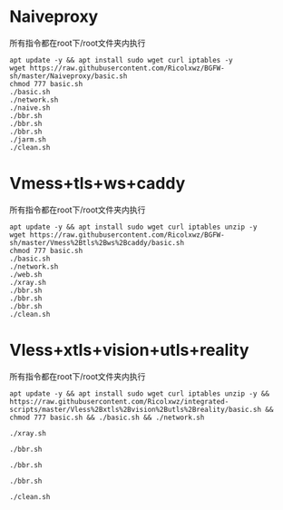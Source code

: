 # Naiveproxy
所有指令都在root下/root文件夹内执行
```
apt update -y && apt install sudo wget curl iptables -y
wget https://raw.githubusercontent.com/Ricolxwz/BGFW-sh/master/Naiveproxy/basic.sh
chmod 777 basic.sh
./basic.sh
./network.sh
./naive.sh
./bbr.sh
./bbr.sh
./bbr.sh
./jarm.sh
./clean.sh
```
# Vmess+tls+ws+caddy
所有指令都在root下/root文件夹内执行
```
apt update -y && apt install sudo wget curl iptables unzip -y
wget https://raw.githubusercontent.com/Ricolxwz/BGFW-sh/master/Vmess%2Btls%2Bws%2Bcaddy/basic.sh
chmod 777 basic.sh
./basic.sh
./network.sh
./web.sh
./xray.sh
./bbr.sh
./bbr.sh
./bbr.sh
./clean.sh
```
# Vless+xtls+vision+utls+reality
所有指令都在root下/root文件夹内执行
```
apt update -y && apt install sudo wget curl iptables unzip -y && https://raw.githubusercontent.com/Ricolxwz/integrated-scripts/master/Vless%2Bxtls%2Bvision%2Butls%2Breality/basic.sh && chmod 777 basic.sh && ./basic.sh && ./network.sh
```
```
./xray.sh
```
```
./bbr.sh
```
```
./bbr.sh
```
```
./bbr.sh
```
```
./clean.sh
```
